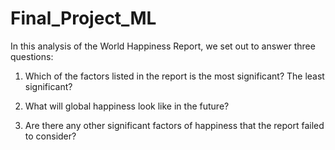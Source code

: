 # Final_Project_ML

In this analysis of the World Happiness Report, we set out to answer three questions:

1. Which of the factors listed in the report is the most significant? The least significant?

2. What will global happiness look like in the future?

3. Are there any other significant factors of happiness that the report failed to consider?

